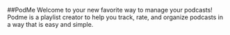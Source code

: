 ##PodMe
Welcome to your new favorite way to manage your podcasts! Podme is a playlist creator to help you track, rate, and organize podcasts in a way that is easy and simple. 